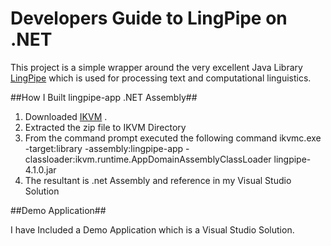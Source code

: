 Developers Guide to LingPipe on .NET
===============================

This project is a simple wrapper around the very excellent Java Library [LingPipe](http://alias-i.com/lingpipe/) which is used for processing text and computational linguistics.



##How I Built lingpipe-app  .NET Assembly##

1. Downloaded [IKVM](http://www.ikvm.net/) . 
2. Extracted the zip file to IKVM Directory
3. From the command prompt executed the following command
ikvmc.exe -target:library -assembly:lingpipe-app -classloader:ikvm.runtime.AppDomainAssemblyClassLoader lingpipe-4.1.0.jar
4. The resultant is .net Assembly and reference in my Visual Studio Solution

##Demo Application##

I have Included a Demo Application which is a Visual  Studio Solution.

